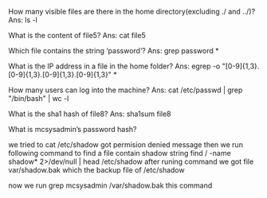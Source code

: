 How many visible files are there in the home directory(excluding ./ and ../)?
Ans: ls -l

What is the content of file5?
Ans: cat file5

Which file contains the string ‘password’?
Ans: grep password *

What is the IP address in a file in the home folder?
Ans: 
egrep -o "[0-9]{1,3}\.[0-9]{1,3}\.[0-9]{1,3}\.[0-9]{1,3}" * 


How many users can log into the machine?
Ans:  cat /etc/passwd | grep "/bin/bash" | wc -l

What is the sha1 hash of file8?
Ans: sha1sum file8

What is mcsysadmin’s password hash?

we tried to cat /etc/shadow  got permision denied message 
then we run  following command to find a file contain shadow string
find / -name shadow* 2>/dev/null | head
/etc/shadow
after runing command we got file var/shadow.bak which the backup file of /etc/shadow 

now we run  grep mcsysadmin /var/shadow.bak this command
